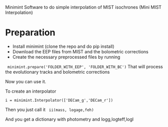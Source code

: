 Minimint Software to do simple interpolation of MIST isochrones
(Mini MIST Interpolation)

# Preparation 

* Install minimint  (clone the repo and do pip install) 
* Download the EEP files from MIST and the bolometric corrections
* Create the necessary preprocessed files by running 

``` minimint.prepare('FOLDER_WITH_EEP', 'FOLDER_WITH_BC')```
That will process the evolutionary tracks and bolometric corrections

Now you can use it. 

To create an interpolator 

```i = minimint.Interpolator(['DECam_g','DECam_r'])```

Then you just call it 
``` ii(mass, logage,feh)``` 

And you get a dictionary with photometry and logg,logteff,logl


